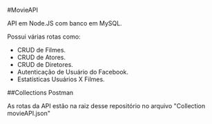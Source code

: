 #MovieAPI

API em Node.JS com banco em MySQL.

Possui várias rotas como:

- CRUD de Filmes.
- CRUD de Atores.
- CRUD de Diretores.
- Autenticação de Usuário do Facebook.
- Estatísticas Usuários X Filmes.

##Collections Postman

As rotas da API estão na raiz desse repositório no arquivo "Collection movieAPI.json"